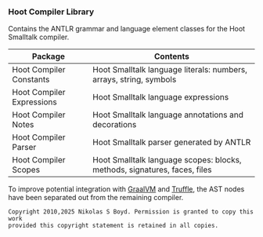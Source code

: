 ### Hoot Compiler Library

Contains the ANTLR grammar and language element classes for the Hoot Smalltalk compiler.

| **Package** | **Contents** |
| ----------- | ------------ |
| Hoot Compiler Constants   | Hoot Smalltalk language literals: numbers, arrays, string, symbols |
| Hoot Compiler Expressions | Hoot Smalltalk language expressions |
| Hoot Compiler Notes  | Hoot Smalltalk language annotations and decorations |
| Hoot Compiler Parser | Hoot Smalltalk parser generated by ANTLR |
| Hoot Compiler Scopes | Hoot Smalltalk language scopes: blocks, methods, signatures, faces, files |

To improve potential integration with [GraalVM][graal-vm] and [Truffle][truffle], 
the AST nodes have been separated out from the remaining compiler.


```
Copyright 2010,2025 Nikolas S Boyd. Permission is granted to copy this work 
provided this copyright statement is retained in all copies.
```

[graal-vm]: https://www.graalvm.org/docs/introduction/
[truffle]: https://www.graalvm.org/graalvm-as-a-platform/language-implementation-framework/
